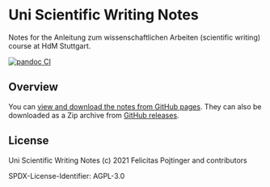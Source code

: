 # Uni Scientific Writing Notes

Notes for the Anleitung zum wissenschaftlichen Arbeiten (scientific writing) course at HdM Stuttgart.

[![pandoc CI](https://github.com/pojntfx/uni-sciwriting-notes/actions/workflows/pandoc.yaml/badge.svg)](https://github.com/pojntfx/uni-sciwriting-notes/actions/workflows/pandoc.yaml)

## Overview

You can [view and download the notes from GitHub pages](https://pojntfx.github.io/uni-sciwriting-notes/). They can also be downloaded as a Zip archive from [GitHub releases](https://github.com/pojntfx/uni-sciwriting-notes/releases).

## License

Uni Scientific Writing Notes (c) 2021 Felicitas Pojtinger and contributors

SPDX-License-Identifier: AGPL-3.0
